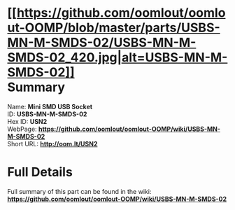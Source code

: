 
[[https://github.com/oomlout/oomlout-OOMP/blob/master/parts/USBS-MN-M-SMDS-02/USBS-MN-M-SMDS-02_420.jpg|alt=USBS-MN-M-SMDS-02]]     
Summary
=================
  
Name: __Mini SMD USB Socket__    
ID: __USBS-MN-M-SMDS-02__   
Hex ID: __USN2__   
WebPage: __https://github.com/oomlout/oomlout-OOMP/wiki/USBS-MN-M-SMDS-02__   
Short URL: __http://oom.lt/USN2__   

Full Details
==========================
Full summary of this part can be found in the wiki:   
__https://github.com/oomlout/oomlout-OOMP/wiki/USBS-MN-M-SMDS-02__    

